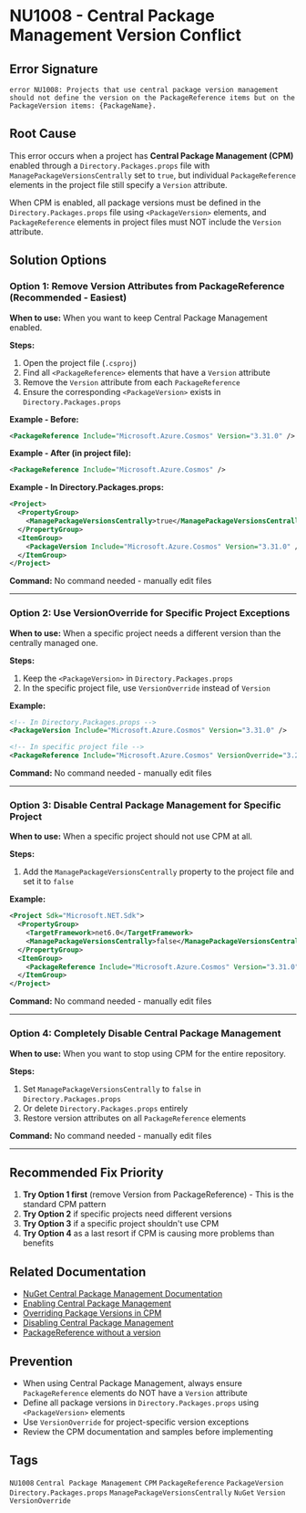# NU1008 - Central Package Management Version Conflict

## Error Signature

```
error NU1008: Projects that use central package version management should not define the version on the PackageReference items but on the PackageVersion items: {PackageName}.
```

## Root Cause

This error occurs when a project has **Central Package Management (CPM)** enabled through a `Directory.Packages.props` file with `ManagePackageVersionsCentrally` set to `true`, but individual `PackageReference` elements in the project file still specify a `Version` attribute.

When CPM is enabled, all package versions must be defined in the `Directory.Packages.props` file using `<PackageVersion>` elements, and `PackageReference` elements in project files must NOT include the `Version` attribute.

## Solution Options

### Option 1: Remove Version Attributes from PackageReference (Recommended - Easiest)

**When to use:** When you want to keep Central Package Management enabled.

**Steps:**
1. Open the project file (`.csproj`)
2. Find all `<PackageReference>` elements that have a `Version` attribute
3. Remove the `Version` attribute from each `PackageReference`
4. Ensure the corresponding `<PackageVersion>` exists in `Directory.Packages.props`

**Example - Before:**
```xml
<PackageReference Include="Microsoft.Azure.Cosmos" Version="3.31.0" />
```

**Example - After (in project file):**
```xml
<PackageReference Include="Microsoft.Azure.Cosmos" />
```

**Example - In Directory.Packages.props:**
```xml
<Project>
  <PropertyGroup>
    <ManagePackageVersionsCentrally>true</ManagePackageVersionsCentrally>
  </PropertyGroup>
  <ItemGroup>
    <PackageVersion Include="Microsoft.Azure.Cosmos" Version="3.31.0" />
  </ItemGroup>
</Project>
```

**Command:** No command needed - manually edit files

---

### Option 2: Use VersionOverride for Specific Project Exceptions

**When to use:** When a specific project needs a different version than the centrally managed one.

**Steps:**
1. Keep the `<PackageVersion>` in `Directory.Packages.props`
2. In the specific project file, use `VersionOverride` instead of `Version`

**Example:**
```xml
<!-- In Directory.Packages.props -->
<PackageVersion Include="Microsoft.Azure.Cosmos" Version="3.31.0" />

<!-- In specific project file -->
<PackageReference Include="Microsoft.Azure.Cosmos" VersionOverride="3.25.0" />
```

**Command:** No command needed - manually edit files

---

### Option 3: Disable Central Package Management for Specific Project

**When to use:** When a specific project should not use CPM at all.

**Steps:**
1. Add the `ManagePackageVersionsCentrally` property to the project file and set it to `false`

**Example:**
```xml
<Project Sdk="Microsoft.NET.Sdk">
  <PropertyGroup>
    <TargetFramework>net6.0</TargetFramework>
    <ManagePackageVersionsCentrally>false</ManagePackageVersionsCentrally>
  </PropertyGroup>
  <ItemGroup>
    <PackageReference Include="Microsoft.Azure.Cosmos" Version="3.31.0" />
  </ItemGroup>
</Project>
```

**Command:** No command needed - manually edit files

---

### Option 4: Completely Disable Central Package Management

**When to use:** When you want to stop using CPM for the entire repository.

**Steps:**
1. Set `ManagePackageVersionsCentrally` to `false` in `Directory.Packages.props`
2. Or delete `Directory.Packages.props` entirely
3. Restore version attributes on all `PackageReference` elements

**Command:** No command needed - manually edit files

---

## Recommended Fix Priority

1. **Try Option 1 first** (remove Version from PackageReference) - This is the standard CPM pattern
2. **Try Option 2** if specific projects need different versions
3. **Try Option 3** if a specific project shouldn't use CPM
4. **Try Option 4** as a last resort if CPM is causing more problems than benefits

## Related Documentation

- [NuGet Central Package Management Documentation](https://learn.microsoft.com/en-us/nuget/consume-packages/central-package-management)
- [Enabling Central Package Management](https://learn.microsoft.com/en-us/nuget/consume-packages/central-package-management#enabling-central-package-management)
- [Overriding Package Versions in CPM](https://learn.microsoft.com/en-us/nuget/consume-packages/central-package-management#overriding-package-versions)
- [Disabling Central Package Management](https://learn.microsoft.com/en-us/nuget/consume-packages/central-package-management#disabling-central-package-management)
- [PackageReference without a version](https://learn.microsoft.com/en-us/dotnet/core/compatibility/sdk/10.0/nu1015-packagereference-version)

## Prevention

- When using Central Package Management, always ensure `PackageReference` elements do NOT have a `Version` attribute
- Define all package versions in `Directory.Packages.props` using `<PackageVersion>` elements
- Use `VersionOverride` for project-specific version exceptions
- Review the CPM documentation and samples before implementing

## Tags

`NU1008` `Central Package Management` `CPM` `PackageReference` `PackageVersion` `Directory.Packages.props` `ManagePackageVersionsCentrally` `NuGet` `Version` `VersionOverride`
